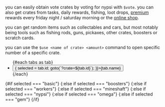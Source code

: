 <script>
  import DocsTemplate from "$lib/components/docs/DocsTemplate.svelte"
  import ItemModal from "$lib/components/docs/ItemModal.svelte"
  import CrateOdds from "./crate-odds.svelte"
  import { goto } from "$app/navigation";
  import { onMount } from "svelte";
  import { page } from '$app/stores';
  import DocsHeader from '$lib/components/docs/DocsHeader.svelte';
  
  let selected = $state("basic");

  const tabs = [
    {id: "basic", name: "vote/basic/69420"},
    {id: "boosters", name: "boosters"},
    {id: "workers", name: "workers"},
    {id: "mineshaft", name: "mineshaft chest"},
    {id: "nypsi", name: "nypsi"},
    {id: "omega", name: "omega"},
    {id: "gem", name: "gem"},
  ];

  onMount(() => {
    if (tabs.find((i) => i.id == $page.url.searchParams.get('crate'))) {
      selected = $page.url.searchParams.get('crate');
    }
  })

</script>

<DocsTemplate title='crates' />

<DocsHeader header='h2' text="obtaining" />

you can easily obtain <ItemModal item="vote_crate">vote crates</ItemModal> by voting for nypsi with `$vote`. you can also get crates from tasks, daily rewards, fishing, loot drops, [premium](/docs/premium) rewards every friday night / saturday morning or the [online shop](https://ko-fi.com/tekoh/shop).

<DocsHeader header='h2' text="items you can get from crates" />

you can get random items such as collectables and cars, but most notably being tools such as fishing rods, guns, pickaxes, other crates, boosters or scratch cards.

<DocsHeader header='h2' text="opening your crates" />

you can use the `$use <name of crate> <amount>` command to open specific number of a specific crate.

<DocsHeader header='h2' text="crate odds" />

<div class="mb-2" >
  <ul class="menu menu-horizontal rounded-box bg-base-300 text-xs lg:text-sm">
    {#each tabs as tab}
      <li>
        <button class={selected === tab.id ? "menu-active" : ""} onclick={() => {
          selected = tab.id;
          goto(`?crate=${tab.id}`);
          }}>{tab.name}</button>
      </li>
    {/each}
  </ul>
</div>

{#if selected === "basic"}
<CrateOdds crate="basic_crate" />
{:else if selected === "boosters"}
<CrateOdds crate="boosters_crate" />
{:else if selected === "workers"}
<CrateOdds crate="workers_crate" />
{:else if selected === "mineshaft"}
<CrateOdds crate="mineshaft_chest" />
{:else if selected === "nypsi"}
<CrateOdds crate="nypsi_crate" />
{:else if selected === "omega"}
<CrateOdds crate="omega_crate" />
{:else if selected === "gem"}
<CrateOdds crate="gem_crate" />
{/if}
